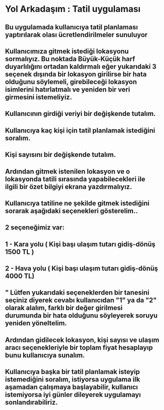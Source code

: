 # Yol Arkadaşım : Tatil uygulaması
## Bu uygulamada kullanıcıya tatil planlaması yaptırılarak olası ücretlendirilmeler sunuluyor
## Kullanıcımıza gitmek istediği lokasyonu sormalıyız. Bu noktada Büyük-Küçük harf duyarlılığını ortadan kaldırmalı eğer yukarıdaki 3 seçenek dışında bir lokasyon girilirse bir hata olduğunu söylemeli, girebileceği lokasyon isimlerini hatırlatmalı ve yeniden bir veri girmesini istemeliyiz.

## Kullanıcının girdiği veriyi bir değişkende tutalım.

## Kullanıcıya kaç kişi için tatil planlamak istediğini soralım.

## Kişi sayısını bir değişkende tutalım.

## Ardından gitmek istenilen lokasyon ve o lokasyonda tatili sırasında yapabilecekleri ile ilgili bir özet bilgiyi ekrana yazdırmalıyız.

## Kullanıcıya tatiline ne şekilde gitmek istediğini sorarak aşağıdaki seçenekleri gösterelim..

## 2 seçeneğimiz var:

## 1 - Kara yolu ( Kişi başı ulaşım tutarı gidiş-dönüş 1500 TL )

## 2 - Hava yolu ( Kişi başı ulaşım tutarı gidiş-dönüş 4000 TL)

## " Lütfen yukarıdaki seçeneklerden bir tanesini seçiniz diyerek cevabı kullanıcıdan "1" ya da "2" olarak alalım, farklı bir değer girilmesi durumunda bir hata olduğunu söyleyerek soruyu yeniden yöneltelim.

## Ardından gidilecek lokasyon, kişi sayısı ve ulaşım aracı seçenekleriyle bir toplam fiyat hesaplayıp bunu kullanıcıya sunalım.

## Kullanıcıya başka bir tatil planlamak isteyip istemediğini soralım, istiyorsa uygulama ilk aşamadan çalışmaya başlayabilir, kullanıcı istemiyorsa iyi günler dileyerek uygulamayı sonlandırabiliriz. 
